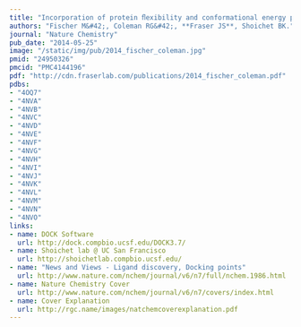 ```yaml
---
title: "Incorporation of protein ﬂexibility and conformational energy penalties in docking screens to improve ligand discovery."
authors: "Fischer M&#42;, Coleman RG&#42;, **Fraser JS**, Shoichet BK."
journal: "Nature Chemistry"
pub_date: "2014-05-25"
image: "/static/img/pub/2014_fischer_coleman.jpg"
pmid: "24950326"
pmcid: "PMC4144196"
pdf: "http://cdn.fraserlab.com/publications/2014_fischer_coleman.pdf"
pdbs:
- "4OQ7"
- "4NVA"
- "4NVB"
- "4NVC"
- "4NVD"
- "4NVE"
- "4NVF"
- "4NVG"
- "4NVH"
- "4NVI"
- "4NVJ"
- "4NVK"
- "4NVL"
- "4NVM"
- "4NVN"
- "4NVO"
links:
- name: DOCK Software
  url: http://dock.compbio.ucsf.edu/DOCK3.7/
- name: Shoichet lab @ UC San Francisco
  url: http://shoichetlab.compbio.ucsf.edu/
- name: "News and Views - Ligand discovery, Docking points"
  url: http://www.nature.com/nchem/journal/v6/n7/full/nchem.1986.html
- name: Nature Chemistry Cover
  url: http://www.nature.com/nchem/journal/v6/n7/covers/index.html
- name: Cover Explanation
  url: http://rgc.name/images/natchemcoverexplanation.pdf
---
```

